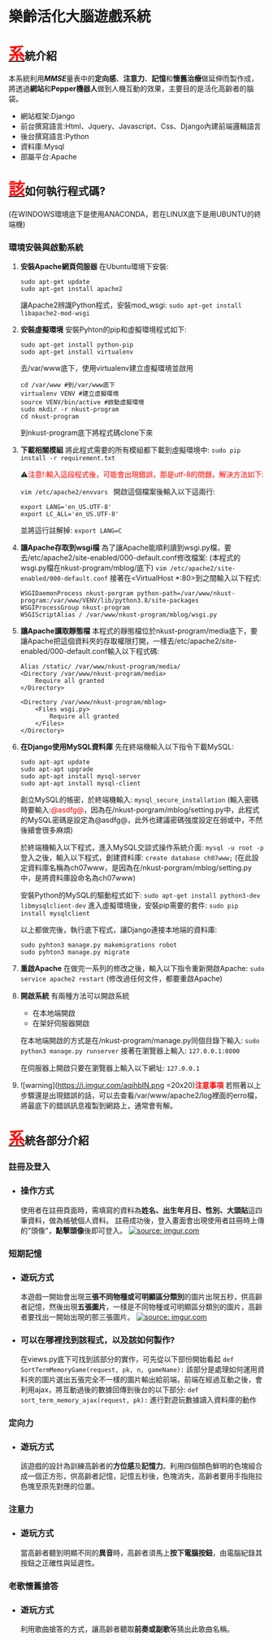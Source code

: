 # 樂齡活化大腦遊戲系統 

## <u><font size=6 color="red">系</font></u>統介紹
本系統利用***MMSE***量表中的**定向感**、**注意力**、**記憶**和**懷舊治療**做延伸而製作成，將透過**網站**和**Pepper機器人**做到人機互動的效果，主要目的是活化高齡者的腦袋。
- 網站框架:Django
- 前台撰寫語言:Html、Jquery、Javascript、Css、Django內建前端邏輯語言
- 後台撰寫語言:Python
- 資料庫:Mysql
- 部屬平台:Apache

## <u><font size=6 color="red">該</font></u>如何執行程式碼?
(在WINDOWS環境底下是使用ANACONDA，若在LINUX底下是用UBUNTU的終端機)
### 環境安裝與啟動系統
1. **安裝Apache網頁伺服器**
    在Ubuntu環境下安裝:
    ```
    sudo apt-get update
    sudo apt-get install apache2
    ```
    讓Apache2辨識Python程式，安裝mod_wsgi:
    `sudo apt-get install libapache2-mod-wsgi`
    
2. **安裝虛擬環境**
    安裝Pyhton的pip和虛擬環境程式如下:
    ```
    sudo apt-get install python-pip
    sudo apt-get install virtualenv
    ```
    去/var/www底下，使用virtualenv建立虛擬環境並啟用
    ```
    cd /var/www #到/var/www底下
    virtualenv VENV #建立虛擬環境
    source VENV/bin/active #啟動虛擬環境
    sudo mkdir -r nkust-program 
    cd nkust-program
    ```
    到nkust-program底下將程式碼clone下來
3. **下載相關模組**
    將此程式需要的所有模組都下載到虛擬環境中:
    `sudo pip install -r requirement.txt`
    
    :warning:<font color="red">注意!:輸入這段程式後，可能會出現錯誤，那是utf-8的問題，解決方法如下:
    </font>
    
    `
    vim /etc/apache2/envvars 
    `
    開啟這個檔案後輸入以下這兩行:
    ```
    export LANG='en_US.UTF-8'
    export LC_ALL='en_US.UTF-8'
    ```
    並將這行註解掉:
    `export LANG=C`

4. **讓Apache存取到wsgi檔**
    為了讓Apache能順利讀到wsgi.py檔，要去/etc/apache2/site-enabled/000-default.conf修改檔案:
    (本程式的wsgi.py檔在nkust-program/mblog/底下)
    `vim /etc/apache2/site-enabled/000-default.conf`
    接著在<VirtualHost *:80>到</VirtualHost>之間輸入以下程式:
    ```
    WSGIDaemonProcess nkust-porgram python-path=/var/www/nkust-program:/var/www/VENV/lib/python3.8/site-packages
    WSGIProcessGroup nkust-program
    WSGIScriptAlias / /var/www/nkust-program/mblog/wsgi.py
    ```
5. **讓Apache讀取靜態檔**
    本程式的靜態檔位於nkust-program/media底下，要讓Apache把這個資料夾的存取權限打開，一樣去/etc/apache2/site-enabled/000-default.conf輸入以下程式碼:
    ```
    Alias /static/ /var/www/nkust-program/media/
    <Directory /var/www/nkust-program/media>
        Require all granted
    </Directory>
    
    <Directory /var/www/nkust-program/mblog>
        <Files wsgi.py>
            Require all granted
        </Files>
    </Directory>
    ```
    
6. **在Django使用MySQL資料庫**
    先在終端機輸入以下指令下載MySQL:
    ```
    sudo apt-apt update
    sudo apt-apt upgrade
    sudo apt-apt install mysql-server
    sudo apt-apt install mysql-client
    ```
    創立MySQL的帳密，於終端機輸入:
    `mysql_secure_installation`
    (輸入密碼時要輸入:<font color="red">@asdfg@</font>，因為在/nkust-porgram/mblog/setting.py中，此程式的MySQL密碼是設定為@asdfg@，此外也建議密碼強度設定在弱或中，不然後續會很多麻煩)
    
    於終端機輸入以下程式，進入MySQL交談式操作系統介面:
    `mysql -u root -p`
    登入之後，輸入以下程式，創建資料庫:
    `create database ch07www;`
    (在此設定資料庫名稱為ch07www，是因為在/nkust-porgram/mblog/setting.py中，是將資料庫設命名為ch07www)
    
    安裝Python的MySQL的驅動程式如下:
    `sudo apt-get install python3-dev libmysqlclient-dev`
    進入虛擬環境後，安裝pip需要的套件:
    `sudo pip install mysqlclient`
    
    以上都做完後，執行底下程式，讓Django連接本地端的資料庫:
    ```
    sudo pyhton3 manage.py makemigrations robot
    sudo pyhton3 manage.py migrate 
    ```
7. **重啟Apache**
    在做完一系列的修改之後，輸入以下指令重新開啟Apache:
    `sudo service apache2 restart`
    (修改過任何文件，都要重啟Apache)

8. **開啟系統**
    有兩種方法可以開啟系統
    - 在本地端開啟
    - 在架好伺服器開啟
    
    在本地端開啟的方式是在/nkust-program/manage.py同個目錄下輸入:
    `sudo python3 manage.py runserver`
    接著在瀏覽器上輸入:
    `127.0.0.1:8000`
    
    在伺服器上開啟只要在瀏覽器上輸入以下網址:
    `127.0.0.1`

9. ![warning](https://i.imgur.com/aqihbIN.png =20x20)<font color="red">**注意事項**</font>
    若照著以上步驟還是出現錯誤的話，可以去查看/var/www/apache2/log裡面的erro檔，將最底下的錯誤訊息複製到網路上，通常會有解。
    

## <u><font size=6 color="red">系</font></u>統各部分介紹
### 註冊及登入
- ### 操作方式
    使用者在註冊頁面時，需填寫的資料為**姓名、出生年月日、性別、大頭貼**這四筆資料，做為帳號個人資料。
    註冊成功後，登入畫面會出現使用者註冊時上傳的"頭像"，**點擊頭像**後即可登入。
  <a href="https://imgur.com/nBslCpW"><img src="https://i.imgur.com/nBslCpW.gif" title="source: imgur.com" /></a>
### 短期記憶
- ### 遊玩方式
    本遊戲一開始會出現**三張不同物種或可明顯區分類別**的圖片出現五秒，供高齡者記憶，然後出現**五張圖片**，一樣是不同物種或可明顯區分類別的圖片，高齡者要找出一開始出現的那三張圖片。
<a href="https://imgur.com/meeFpvJ"><img src="https://i.imgur.com/meeFpvJ.gif" title="source: imgur.com" /></a>
- ### 可以在哪裡找到該程式，以及該如何製作?
    在views.py底下可找到該部分的實作，可先從以下部份開始看起
    `def SortTermMemoryGame(request, pk, n, gameName):`
    該部分是處理如何運用資料夾的圖片選出五張完全不一樣的圖片輸出給前端，前端在經過互動之後，會利用ajax，將互動過後的數據回傳到後台的以下部分:
    `def sort_term_memory_ajax(request, pk):`
    進行對遊玩數據讀入資料庫的動作
### 定向力
- ### 遊玩方式
    該遊戲的設計為訓練高齡者的**方位感**及**記憶力**。利用四個顏色鮮明的色塊組合成一個正方形，供高齡者記憶，記憶五秒後，色塊消失，高齡者要用手指拖拉色塊至原先對應的位置。


### 注意力
- ### 遊玩方式
    當高齡者聽到明顯不同的**異音**時，高齡者須馬上**按下電腦按鈕**，由電腦紀錄其按鈕之正確性與延遲性。


### 老歌懷舊搶答
- ### 遊玩方式
    利用歌曲搶答的方式，讓高齡者聽取**前奏或副歌**等猜出此歌曲名稱。
